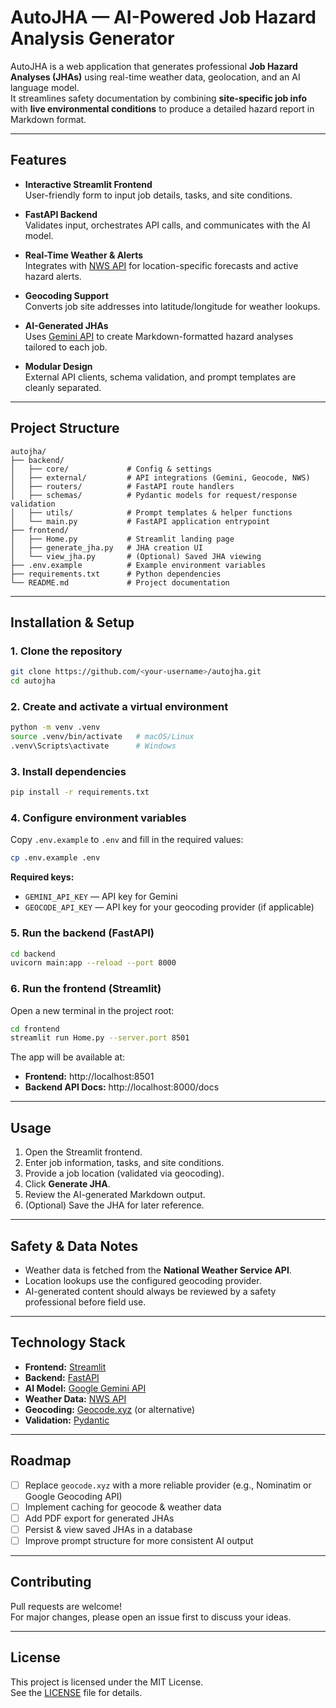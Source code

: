 # AutoJHA — AI-Powered Job Hazard Analysis Generator

AutoJHA is a web application that generates professional **Job Hazard Analyses (JHAs)** using real-time weather data, geolocation, and an AI language model.  
It streamlines safety documentation by combining **site-specific job info** with **live environmental conditions** to produce a detailed hazard report in Markdown format.

---

## Features

- **Interactive Streamlit Frontend**  
  User-friendly form to input job details, tasks, and site conditions.

- **FastAPI Backend**  
  Validates input, orchestrates API calls, and communicates with the AI model.

- **Real-Time Weather & Alerts**  
  Integrates with [NWS API](https://www.weather.gov/documentation/services-web-api) for location-specific forecasts and active hazard alerts.

- **Geocoding Support**  
  Converts job site addresses into latitude/longitude for weather lookups.

- **AI-Generated JHAs**  
  Uses [Gemini API](https://ai.google.dev/) to create Markdown-formatted hazard analyses tailored to each job.

- **Modular Design**  
  External API clients, schema validation, and prompt templates are cleanly separated.

---

## Project Structure

```
autojha/
├── backend/
│   ├── core/             # Config & settings
│   ├── external/         # API integrations (Gemini, Geocode, NWS)
│   ├── routers/          # FastAPI route handlers
│   ├── schemas/          # Pydantic models for request/response validation
│   ├── utils/            # Prompt templates & helper functions
│   └── main.py           # FastAPI application entrypoint
├── frontend/
│   ├── Home.py           # Streamlit landing page
│   ├── generate_jha.py   # JHA creation UI
│   └── view_jha.py       # (Optional) Saved JHA viewing
├── .env.example          # Example environment variables
├── requirements.txt      # Python dependencies
└── README.md             # Project documentation
```

---

## Installation & Setup

### 1. Clone the repository
```bash
git clone https://github.com/<your-username>/autojha.git
cd autojha
```

### 2. Create and activate a virtual environment
```bash
python -m venv .venv
source .venv/bin/activate   # macOS/Linux
.venv\Scripts\activate      # Windows
```

### 3. Install dependencies
```bash
pip install -r requirements.txt
```

### 4. Configure environment variables
Copy `.env.example` to `.env` and fill in the required values:
```bash
cp .env.example .env
```
**Required keys:**
- `GEMINI_API_KEY` — API key for Gemini
- `GEOCODE_API_KEY` — API key for your geocoding provider (if applicable)

### 5. Run the backend (FastAPI)
```bash
cd backend
uvicorn main:app --reload --port 8000
```

### 6. Run the frontend (Streamlit)
Open a new terminal in the project root:
```bash
cd frontend
streamlit run Home.py --server.port 8501
```

The app will be available at:
- **Frontend:** http://localhost:8501  
- **Backend API Docs:** http://localhost:8000/docs

---

## Usage

1. Open the Streamlit frontend.
2. Enter job information, tasks, and site conditions.
3. Provide a job location (validated via geocoding).
4. Click **Generate JHA**.
5. Review the AI-generated Markdown output.
6. (Optional) Save the JHA for later reference.

---

## Safety & Data Notes

- Weather data is fetched from the **National Weather Service API**.
- Location lookups use the configured geocoding provider.
- AI-generated content should always be reviewed by a safety professional before field use.

---

## Technology Stack

- **Frontend:** [Streamlit](https://streamlit.io/)
- **Backend:** [FastAPI](https://fastapi.tiangolo.com/)
- **AI Model:** [Google Gemini API](https://ai.google.dev/)
- **Weather Data:** [NWS API](https://www.weather.gov/documentation/services-web-api)
- **Geocoding:** [Geocode.xyz](https://geocode.xyz/) (or alternative)
- **Validation:** [Pydantic](https://docs.pydantic.dev/)

---

## Roadmap

- [ ] Replace `geocode.xyz` with a more reliable provider (e.g., Nominatim or Google Geocoding API)
- [ ] Implement caching for geocode & weather data
- [ ] Add PDF export for generated JHAs
- [ ] Persist & view saved JHAs in a database
- [ ] Improve prompt structure for more consistent AI output

---

## Contributing

Pull requests are welcome!  
For major changes, please open an issue first to discuss your ideas.

---

## License

This project is licensed under the MIT License.  
See the [LICENSE](LICENSE) file for details.
